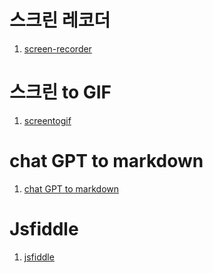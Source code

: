 
# 스크린 레코더
1. [screen-recorder](https://chromewebstore.google.com/detail/screen-recorder-for-googl/eclbecdgdoahkliaijlpkigldlkojjdn?hl=ko)

# 스크린 to GIF 
1. [screentogif](https://www.screentogif.com/)

# chat GPT to markdown 
1. [chat GPT to markdown](https://chromewebstore.google.com/detail/chatgpt-to-markdown/dloobgjjpoohngalnjepgdggjeempdec)

# Jsfiddle
1. [jsfiddle](https://jsfiddle.net/)
